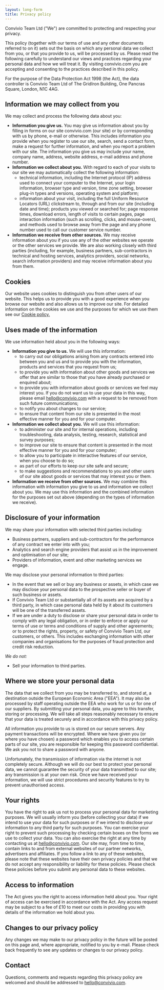 ```yaml
---
layout: long-form
title: Privacy policy
---
```


Convivio Team Ltd ("We") are committed to protecting and respecting your privacy.

This policy (together with our terms of use and any other documents referred to on it) sets out the basis on which any personal data we collect from you, or that you provide to us, will be processed by us. Please read the following carefully to understand our views and practices regarding your personal data and how we will treat it. By visiting convivio.com you are accepting and consenting to the practices described in this policy.

For the purpose of the Data Protection Act 1998 (the Act), the data controller is Convivio Team Ltd of The GridIron Building, One Pancras Square, London, N1C 4AG.

## Information we may collect from you

We may collect and process the following data about you:

- **Information you give us.** You may give us information about you by filling in forms on our site convivio.com (our site) or by corresponding with us by phone, e-mail or otherwise. This includes information you provide when you register to use our site, search, send a contact form, make a request for further information, and when you report a problem with our site. The information you give us may include your name, company name, address, website address, e-mail address and phone number.
- **Information we collect about you.** With regard to each of your visits to our site we may automatically collect the following information:
  - technical information, including the Internet protocol (IP) address used to connect your computer to the Internet, your login information, browser type and version, time zone setting, browser plug-in types and versions, operating system and platform;
  - information about your visit, including the full Uniform Resource Locators (URL) clickstream to, through and from our site (including date and time); products you viewed or searched for; page response times, download errors, length of visits to certain pages, page interaction information (such as scrolling, clicks, and mouse-overs), and methods used to browse away from the page and any phone number used to call our customer service number.
- **Information we receive from other sources.** We may receive information about you if you use any of the other websites we operate or the other services we provide. We are also working closely with third parties (including, for example, business partners, sub-contractors in technical and hosting services, analytics providers, social networks, search information providers) and may receive information about you from them.

## Cookies

Our website uses cookies to distinguish you from other users of our website. This helps us to provide you with a good experience when you browse our website and also allows us to improve our site. For detailed information on the cookies we use and the purposes for which we use them see our [Cookie policy.](/legal/cookie-policy)

## Uses made of the information

We use information held about you in the following ways:

- **Information you give to us.** We will use this information:
  - to carry out our obligations arising from any contracts entered into between you and us and to provide you with the information, products and services that you request from us;
  - to provide you with information about other goods and services we offer that are similar to those that you have already purchased or enquired about;
  - to provide you with information about goods or services we feel may interest you. If you do not want us to use your data in this way, please email hello@convivio.com with a request to be removed from such future communications;
  - to notify you about changes to our service;
  - to ensure that content from our site is presented in the most effective manner for you and for your computer.
- **Information we collect about you.** We will use this information:
  - to administer our site and for internal operations, including troubleshooting, data analysis, testing, research, statistical and survey purposes;
  - to improve our site to ensure that content is presented in the most effective manner for you and for your computer;
  - to allow you to participate in interactive features of our service, when you choose to do so;
  - as part of our efforts to keep our site safe and secure;
  - to make suggestions and recommendations to you and other users of our site about goods or services that may interest you or them.
- **Information we receive from other sources.** We may combine this information with information you give to us and information we collect about you. We may use this information and the combined information for the purposes set out above (depending on the types of information we receive).

## Disclosure of your information

We may share your information with selected third parties including:

- Business partners, suppliers and sub-contractors for the performance of any contract we enter into with you;
- Analytics and search engine providers that assist us in the improvement and optimisation of our site;
- Providers of information, event and other marketing services we engage.

We may disclose your personal information to third parties:

- In the event that we sell or buy any business or assets, in which case we may disclose your personal data to the prospective seller or buyer of such business or assets.
- If Convivio Team Ltd or substantially all of its assets are acquired by a third party, in which case personal data held by it about its customers will be one of the transferred assets.
- If we are under a duty to disclose or share your personal data in order to comply with any legal obligation, or in order to enforce or apply our terms of use or terms and conditions of supply and other agreements; or to protect the rights, property, or safety of Convivio Team Ltd, our customers, or others. This includes exchanging information with other companies and organisations for the purposes of fraud protection and credit risk reduction.

_We do not:_

- Sell your information to third parties.

## Where we store your personal data

The data that we collect from you may be transferred to, and stored at, a destination outside the European Economic Area ("EEA"). It may also be processed by staff operating outside the EEA who work for us or for one of our suppliers. By submitting your personal data, you agree to this transfer, storing or processing. We will take all steps reasonably necessary to ensure that your data is treated securely and in accordance with this privacy policy.

All information you provide to us is stored on our secure servers. Any payment transactions will be encrypted. Where we have given you (or where you have chosen) a password which enables you to access certain parts of our site, you are responsible for keeping this password confidential. We ask you not to share a password with anyone.

Unfortunately, the transmission of information via the internet is not completely secure. Although we will do our best to protect your personal data, we cannot guarantee the security of your data transmitted to our site; any transmission is at your own risk. Once we have received your information, we will use strict procedures and security features to try to prevent unauthorised access.

## Your rights

You have the right to ask us not to process your personal data for marketing purposes. We will usually inform you (before collecting your data) if we intend to use your data for such purposes or if we intend to disclose your information to any third party for such purposes. You can exercise your right to prevent such processing by checking certain boxes on the forms we use to collect your data. You can also exercise the right at any time by contacting us at hello@convivio.com.
Our site may, from time to time, contain links to and from external websites of our partner networks, advertisers and affiliates. If you follow a link to any of these websites, please note that these websites have their own privacy policies and that we do not accept any responsibility or liability for these policies. Please check these policies before you submit any personal data to these websites.

## Access to information

The Act gives you the right to access information held about you. Your right of access can be exercised in accordance with the Act. Any access request may be subject to a fee of £10 to meet our costs in providing you with details of the information we hold about you.

## Changes to our privacy policy

Any changes we may make to our privacy policy in the future will be posted on this page and, where appropriate, notified to you by e-mail. Please check back frequently to see any updates or changes to our privacy policy.

## Contact

Questions, comments and requests regarding this privacy policy are welcomed and should be addressed to <hello@convivio.com>.
